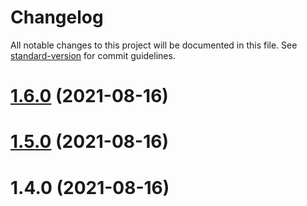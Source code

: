 # Changelog

All notable changes to this project will be documented in this file. See [standard-version](https://github.com/conventional-changelog/standard-version) for commit guidelines.

# [1.6.0](https://github.com/VirgoHxy/errorServe/compare/v1.5.0...v1.6.0) (2021-08-16)



# [1.5.0](https://github.com/VirgoHxy/errorServe/compare/v1.4.0...v1.5.0) (2021-08-16)



# 1.4.0 (2021-08-16)
